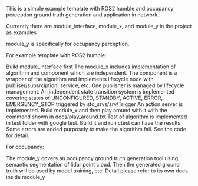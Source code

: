 This is a simple example template with ROS2 humble and occupancy perception ground truth generation and application in network.

Currently there are module_interface, module_x, and module_y in the project as examples

module_y is specifically for occupancy perception.

For example template with ROS2 humble:

Build module_interface first
The module_x includes implementation of algorithm and component which are independent.
The component is a wrapper of the algorithm and implements lifecycle node with publiser/subsrciption, service, etc.
One publisher is managed by lifecycle management.
An independent state transition system is implemented covering states of UNCONFIGURED, STANDBY, ACTIVE, ERROR, EMERGENCY_STOP triggered by std_srvs/srv/Trigger
An action server is implemented.
Build module_x and then play around with it with the commond shown in docs/play_around.txt
Test of algorithm is implemented in test folder with google test.
Build it and run ctest can have the results.
Some errors are added purposely to make the algorithm fail. See the code for detail.

For occupancy:

The module_y covers an occupancy ground truth generation tool using semantic segmentation of lidar point cloud. Then the generated ground truth will be used by model training, etc. Detail please refer to its own docs inside module_y

